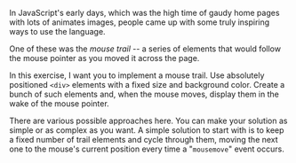 In JavaScript's early days, which was the high time of gaudy home pages with lots of animates images, people came up with some truly inspiring ways to use the language.

One of these was the _mouse trail_ -- a series of elements that would follow the mouse pointer as you moved it across the page.

In this exercise, I want you to implement a mouse trail. Use absolutely positioned `<div>` elements with a fixed size and background color. Create a bunch of such elements and, when the mouse moves, display them in the wake of the mouse pointer.

There are various possible approaches here. You can make your solution as simple or as complex as you want. A simple solution to start with is to keep a fixed number of trail elements and cycle through them, moving the next one to the mouse's current position every time a "`mousemove`" event occurs.
